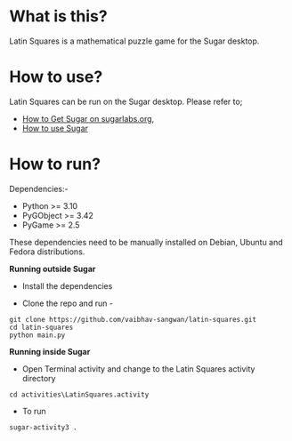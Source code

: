 What is this?
=============

Latin Squares is a mathematical puzzle game for the Sugar desktop.


How to use?
===========

Latin Squares can be run on the Sugar desktop.  Please refer to;

* [How to Get Sugar on sugarlabs.org](https://sugarlabs.org/),
* [How to use Sugar](https://help.sugarlabs.org/)

How to run?
=================

Dependencies:- 
- Python >= 3.10
- PyGObject >= 3.42
- PyGame >= 2.5
  
These dependencies need to be manually installed on Debian, Ubuntu and Fedora distributions.


**Running outside Sugar**


- Install the dependencies

- Clone the repo and run -
```
git clone https://github.com/vaibhav-sangwan/latin-squares.git
cd latin-squares
python main.py
```

**Running inside Sugar**

- Open Terminal activity and change to the Latin Squares activity directory
```
cd activities\LatinSquares.activity
```
- To run
```
sugar-activity3 .
```